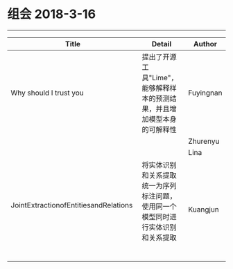 # 组会 2018-3-16
------------
| Title                  | Detail                                  | Author    |
| ---------------------- | --------------------------------------- | --------- |
| Why should I trust you | 提出了开源工具"Lime"，能够解释样本的预测结果，并且增加模型本身的可解释性 | Fuyingnan |
|                        |                                         | Zhurenyu  |
|                        |                                         | Lina      |
| JointExtractionofEntitiesandRelations                      |将实体识别和关系提取统一为序列标注问题，使用同一个模型同时进行实体识别和关系提取                                     | Kuangjun  |

